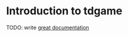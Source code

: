 # Introduction to tdgame

TODO: write [great documentation](http://jacobian.org/writing/what-to-write/)
